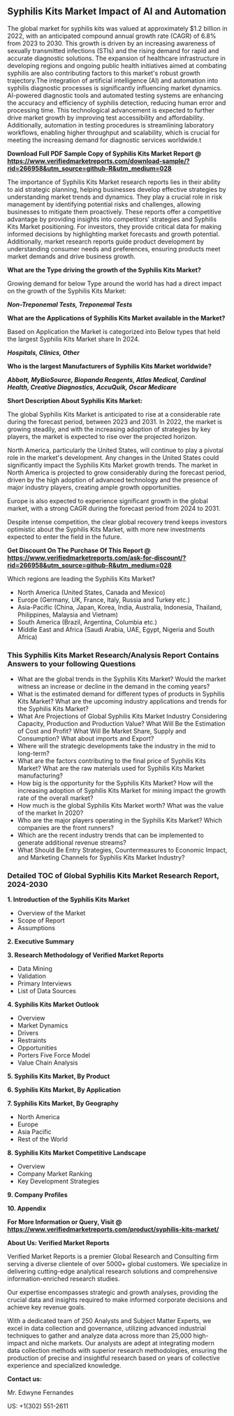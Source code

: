 <h2>Syphilis Kits Market Impact of AI and Automation</h2>The global market for syphilis kits was valued at approximately $1.2 billion in 2022, with an anticipated compound annual growth rate (CAGR) of 6.8% from 2023 to 2030. This growth is driven by an increasing awareness of sexually transmitted infections (STIs) and the rising demand for rapid and accurate diagnostic solutions. The expansion of healthcare infrastructure in developing regions and ongoing public health initiatives aimed at combating syphilis are also contributing factors to this market's robust growth trajectory.The integration of artificial intelligence (AI) and automation into syphilis diagnostic processes is significantly influencing market dynamics. AI-powered diagnostic tools and automated testing systems are enhancing the accuracy and efficiency of syphilis detection, reducing human error and processing time. This technological advancement is expected to further drive market growth by improving test accessibility and affordability. Additionally, automation in testing procedures is streamlining laboratory workflows, enabling higher throughput and scalability, which is crucial for meeting the increasing demand for diagnostic services worldwide.t</p><p id="" class=""><strong>Download Full PDF Sample Copy of Syphilis Kits Market Report @ <a href="https://www.verifiedmarketreports.com/download-sample/?rid=266958&utm_source=github-R&utm_medium=028" target="_blank">https://www.verifiedmarketreports.com/download-sample/?rid=266958&utm_source=github-R&utm_medium=028</a></strong></p><p>The importance of&nbsp;Syphilis Kits Market research reports lies in their ability to aid strategic planning, helping businesses develop effective strategies by understanding market trends and dynamics. They play a crucial role in risk management by identifying potential risks and challenges, allowing businesses to mitigate them proactively. These reports offer a competitive advantage by providing insights into competitors' strategies and Syphilis Kits Market positioning. For investors, they provide critical data for making informed decisions by highlighting market forecasts and growth potential. Additionally, market research reports guide product development by understanding consumer needs and preferences, ensuring products meet market demands and drive business growth.</p><p><strong>What are the&nbsp;Type driving the growth of the Syphilis Kits Market?</strong></p><p id="" class="">Growing demand for below Type around the world has had a direct impact on the growth of the Syphilis Kits Market:</p><em><strong>Non-Treponemal Tests, Treponemal Tests</strong></em></p><strong>What are the&nbsp;Applications&nbsp;of Syphilis Kits Market available in the Market?</strong></p><p id="" class="">Based on Application the Market is categorized into Below types that held the largest Syphilis Kits Market share In 2024.</p><em><strong>Hospitals, Clinics, Other</strong></em></p><strong>Who is the largest Manufacturers of Syphilis Kits Market worldwide?</strong></p><p><em><strong>Abbott, MyBioSource, Biopanda Reagents, Atlas Medical, Cardinal Health, Creative Diagnostics, AccuQuik, Oscar Medicare</strong></em></p><p id="" class=""><strong>Short Description About Syphilis Kits Market:</strong></p><p>The global Syphilis Kits Market is anticipated to rise at a considerable rate during the forecast period, between 2023 and 2031. In 2022, the market is growing steadily, and with the increasing adoption of strategies by key players, the market is expected to rise over the projected horizon.</p><p>North America, particularly the United States, will continue to play a pivotal role in the market's development. Any changes in the United States could significantly impact the Syphilis Kits Market growth trends. The market in North America is projected to grow considerably during the forecast period, driven by the high adoption of advanced technology and the presence of major industry players, creating ample growth opportunities.</p><p>Europe is also expected to experience significant growth in the global market, with a strong CAGR during the forecast period from 2024 to 2031.</p><p>Despite intense competition, the clear global recovery trend keeps investors optimistic about the Syphilis Kits Market, with more new investments expected to enter the field in the future.</p><p id="" class=""><strong>Get Discount On The Purchase Of This Report @ <a href="https://www.verifiedmarketreports.com/ask-for-discount/?rid=266958&utm_source=github-R&utm_medium=028" target="_blank">https://www.verifiedmarketreports.com/ask-for-discount/?rid=266958&utm_source=github-R&utm_medium=028</a></strong></p>Which regions are leading the Syphilis Kits Market?</p><ul><li>North America (United States, Canada and Mexico)</li><li>Europe (Germany, UK, France, Italy, Russia and Turkey etc.)</li><li>Asia-Pacific (China, Japan, Korea, India, Australia, Indonesia, Thailand, Philippines, Malaysia and Vietnam)</li><li>South America (Brazil, Argentina, Columbia etc.)</li><li>Middle East and Africa (Saudi Arabia, UAE, Egypt, Nigeria and South Africa)</li></ul><h3 id="" class="">This Syphilis Kits Market Research/Analysis Report Contains Answers to your following Questions</h3><ul><li>What are the global trends in the Syphilis Kits Market? Would the market witness an increase or decline in the demand in the coming years?</li><li>What is the estimated demand for different types of products in Syphilis Kits Market? What are the upcoming industry applications and trends for the Syphilis Kits Market?</li><li>What Are Projections of Global Syphilis Kits Market Industry Considering Capacity, Production and Production Value? What Will Be the Estimation of Cost and Profit? What Will Be Market Share, Supply and Consumption? What about imports and Export?</li><li>Where will the strategic developments take the industry in the mid to long-term?</li><li>What are the factors contributing to the final price of Syphilis Kits Market? What are the raw materials used for Syphilis Kits Market manufacturing?</li><li>How big is the opportunity for the Syphilis Kits Market? How will the increasing adoption of Syphilis Kits Market for mining impact the growth rate of the overall market?</li><li>How much is the global Syphilis Kits Market worth? What was the value of the market In 2020?</li><li>Who are the major players operating in the Syphilis Kits Market? Which companies are the front runners?</li><li>Which are the recent industry trends that can be implemented to generate additional revenue streams?</li><li>What Should Be Entry Strategies, Countermeasures to Economic Impact, and Marketing Channels for Syphilis Kits Market Industry?</li></ul><h3 id="" class="">Detailed TOC of Global Syphilis Kits Market Research Report, 2024-2030</h3><p id="" class=""><strong>1. Introduction of the Syphilis Kits Market</strong></p><ul><li>Overview of the Market</li><li>Scope of Report</li><li>Assumptions</li></ul><p id="" class=""><strong>2. Executive Summary</strong></p><p id="" class=""><strong>3. Research Methodology of Verified Market Reports</strong></p><ul><li>Data Mining</li><li>Validation</li><li>Primary Interviews</li><li>List of Data Sources</li></ul><p id="" class=""><strong>4. Syphilis Kits Market Outlook</strong></p><ul><li>Overview</li><li>Market Dynamics</li><li>Drivers</li><li>Restraints</li><li>Opportunities</li><li>Porters Five Force Model</li><li>Value Chain Analysis</li></ul><p id="" class=""><strong>5. Syphilis Kits Market, By Product</strong></p><p id="" class=""><strong>6. Syphilis Kits Market, By Application</strong></p><p id="" class=""><strong>7. Syphilis Kits Market, By Geography</strong></p><ul><li>North America</li><li>Europe</li><li>Asia Pacific</li><li>Rest of the World</li></ul><p id="" class=""><strong>8. Syphilis Kits Market Competitive Landscape</strong></p><ul><li>Overview</li><li>Company Market Ranking</li><li>Key Development Strategies</li></ul><p id="" class=""><strong>9. Company Profiles</strong></p><p id="" class=""><strong>10. Appendix</strong></p><p id="" class=""><strong>For More Information or Query, Visit @ <a href="https://www.verifiedmarketreports.com/product/syphilis-kits-market/" target="_blank">https://www.verifiedmarketreports.com/product/syphilis-kits-market/</a></strong></p><p id="" class=""><strong>About Us: Verified Market Reports</strong></p><p id="" class="">Verified Market Reports is a premier Global Research and Consulting firm serving a diverse clientele of over 5000+ global customers. We specialize in delivering cutting-edge analytical research solutions and comprehensive information-enriched research studies.</p><p id="" class="">Our expertise encompasses strategic and growth analyses, providing the crucial data and insights required to make informed corporate decisions and achieve key revenue goals.</p><p id="" class="">With a dedicated team of 250 Analysts and Subject Matter Experts, we excel in data collection and governance, utilizing advanced industrial techniques to gather and analyze data across more than 25,000 high-impact and niche markets. Our analysts are adept at integrating modern data collection methods with superior research methodologies, ensuring the production of precise and insightful research based on years of collective experience and specialized knowledge.</p><p id="" class=""><strong>Contact us:</strong></p><p id="" class="">Mr. Edwyne Fernandes</p><p id="" class="">US: +1(302) 551-2611</p>